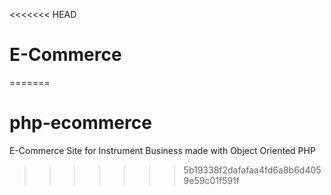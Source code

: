 <<<<<<< HEAD
# E-Commerce
=======
# php-ecommerce
E-Commerce Site for Instrument Business made with Object Oriented PHP
>>>>>>> 5b19338f2dafafaa4fd6a8b6d4059e59c01f591f
